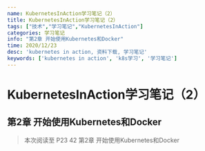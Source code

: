 ```yaml
---
name: KubernetesInAction学习笔记（2）
title: KubernetesInAction学习笔记（2）
tags: ["技术","学习笔记","KubernetesInAction"]
categories: 学习笔记
info: "第2章 开始使用Kubernetes和Docker"
time: 2020/12/23
desc: 'kubernetes in action, 资料下载, 学习笔记'
keywords: ['kubernetes in action', 'k8s学习', '学习笔记']
---
```


# KubernetesInAction学习笔记（2）

## 第2章 开始使用Kubernetes和Docker





> 本次阅读至 P23 42 第2章 开始使用Kubernetes和Docker